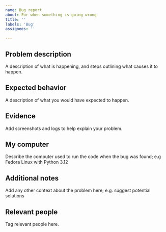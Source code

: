 ```yaml
---
name: Bug report
about: For when something is going wrong
title: ''
labels: 'Bug'
assignees: ''

---
```


## Problem description
A description of what is happening, and steps outlining what causes it to happen.

## Expected behavior
A description of what you would have expected to happen.

## Evidence
Add screenshots and logs to help explain your problem.

## My computer
Describe the computer used to run the code when the bug was found; e.g Fedora Linux with Python 3.12

## Additional notes
Add any other context about the problem here; e.g. suggest potential solutions

## Relevant people
Tag relevant people here.
